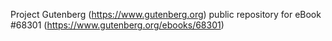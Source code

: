 Project Gutenberg (https://www.gutenberg.org) public repository for eBook #68301 (https://www.gutenberg.org/ebooks/68301)
